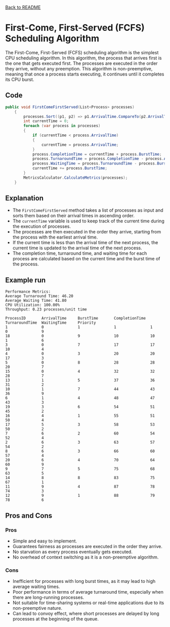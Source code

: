 ﻿[Back to README](../../README.md)
# First-Come, First-Served (FCFS) Scheduling Algorithm
The First-Come, First-Served (FCFS) scheduling algorithm is the simplest CPU scheduling algorithm. In this algorithm, the process that arrives first is the one that gets executed first. The processes are executed in the order they arrive, without any preemption. This algorithm is non-preemptive, meaning that once a process starts executing, it continues until it completes its CPU burst.


## Code
```csharp
public void FirstComeFirstServed(List<Process> processes)
    {
        processes.Sort((p1, p2) => p1.ArrivalTime.CompareTo(p2.ArrivalTime));
        int currentTime = 0;
        foreach (var process in processes)
        {
            if (currentTime < process.ArrivalTime)
            {
                currentTime = process.ArrivalTime;
            }
            process.CompletionTime = currentTime + process.BurstTime;
            process.TurnaroundTime = process.CompletionTime - process.ArrivalTime;
            process.WaitingTime = process.TurnaroundTime - process.BurstTime;
            currentTime += process.BurstTime;
        }
        MetricsCalculator.CalculateMetrics(processes);
    }
```
## Explanation
- The `FirstComeFirstServed` method takes a list of processes as input and sorts them based on their arrival times in ascending order.
- The `currentTime` variable is used to keep track of the current time during the execution of processes.
- The processes are then executed in the order they arrive, starting from the process with the earliest arrival time.
- If the current time is less than the arrival time of the next process, the current time is updated to the arrival time of the next process.
- The completion time, turnaround time, and waiting time for each process are calculated based on the current time and the burst time of the process.

## Example run
```Performance Metrics:
Performance Metrics:
Average Turnaround Time: 46.20
Average Waiting Time: 41.80
CPU Utilization: 100.00%
Throughput: 0.23 processes/unit time

ProcessID       ArrivalTime     BurstTime       CompletionTime  TurnaroundTime  WaitingTime     Priority
1               0               1               1               1               0               9
18              0               9               10              10              1               6
3               0               7               17              17              10              4
4               0               3               20              20              17              3
5               0               8               28              28              20              7
15              0               4               32              32              28              7
13              1               5               37              36              31              2
10              1               7               44              43              36              9
6               1               4               48              47              43              3
19              3               6               54              51              45              2
16              4               1               55              51              50              4
17              5               3               58              53              50              2
7               6               2               60              54              52              4
2               6               3               63              57              54              2
8               6               3               66              60              57              4
20              6               4               70              64              60              9
9               7               5               75              68              63              5
14              8               8               83              75              67              1
11              9               4               87              78              74              3
12              9               1               88              79              78              6

```

## Pros and Cons

### Pros
- Simple and easy to implement.
- Guarantees fairness as processes are executed in the order they arrive.
- No starvation as every process eventually gets executed.
- No overhead of context switching as it is a non-preemptive algorithm.

### Cons

- Inefficient for processes with long burst times, as it may lead to high average waiting times.
- Poor performance in terms of average turnaround time, especially when there are long-running processes.
- Not suitable for time-sharing systems or real-time applications due to its non-preemptive nature.
- Can lead to convoy effect, where short processes are delayed by long processes at the beginning of the queue.
